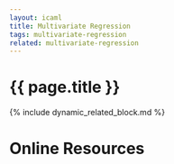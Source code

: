 ```yaml
---
layout: icaml
title: Multivariate Regression
tags: multivariate-regression
related: multivariate-regression
---
```

# {{ page.title }}

{% include dynamic_related_block.md %}


# Online Resources